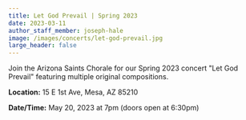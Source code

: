 ```yaml
---
title: Let God Prevail | Spring 2023
date: 2023-03-11
author_staff_member: joseph-hale
image: /images/concerts/let-god-prevail.jpg
large_header: false
---
```


Join the Arizona Saints Chorale for our Spring 2023 concert "Let God Prevail"
featuring multiple original compositions.

**Location:** 15 E 1st Ave, Mesa, AZ 85210

**Date/Time:** May 20, 2023 at 7pm (doors open at 6:30pm)